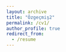 ```yaml
---
layout: archive
title: "Özgeçmiş2"
permalink: /cv1/
author_profile: true
redirect_from:
  - /resume
---
```

